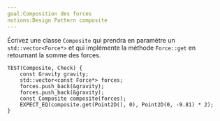 ```yaml
---
goal:Composition des forces
notions:Design Pattern composite
---
```

Écrivez une classe `Composite` qui prendra en paramètre un `std::vector<Force*>` et qui implémente la méthode `Force::get` en retournant la somme des forces.

    TEST(Composite, Check) {
        const Gravity gravity;
        std::vector<const Force*> forces;
        forces.push_back(&gravity);
        forces.push_back(&gravity);
        const Composite composite(forces);
        EXPECT_EQ(composite.get(Point2D(), 0), Point2D(0, -9.81) * 2);
    }
